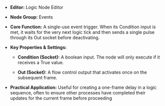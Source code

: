 - **Editor:** Logic Node Editor
- **Node Group:** Events
    
- **Core Function:** A single-use event trigger. When its Condition input is met, it waits for the very next logic tick and then sends a single pulse through its Out socket before deactivating.
    
- **Key Properties & Settings:**
    
    - **Condition (Socket):** A boolean input. The node will only execute if it receives a True value.
        
    - **Out (Socket):** A flow control output that activates once on the subsequent frame.
        
- **Practical Application:** Useful for creating a one-frame delay in a logic sequence, often to ensure other processes have completed their updates for the current frame before proceeding